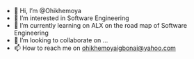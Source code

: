 - 👋 Hi, I’m @Ohikhemoya
- 👀 I’m interested in Software Engineering
- 🌱 I’m currently learning on ALX on the road map of Software Engineering
- 💞️ I’m looking to collaborate on ...
- 📫 How to reach me on ohikhemoyaigbonai@yahoo.com

<!---
Ohikhemoya/Ohikhemoya is a ✨ special ✨ repository because its `README.md` (this file) appears on your GitHub profile.
You can click the Preview link to take a look at your changes.
--->
